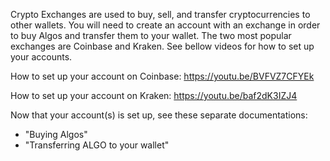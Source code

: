 Crypto Exchanges are used to buy, sell, and transfer cryptocurrencies to other wallets. You will need to create an account with an exchange in order to buy Algos and transfer them to your wallet. The two most popular exchanges are Coinbase and Kraken. See bellow videos for how to set up your accounts.

How to set up your account on Coinbase:
https://youtu.be/BVFVZ7CFYEk

How to set up your account on Kraken:
https://youtu.be/baf2dK3IZJ4

Now that your account(s) is set up, see these separate documentations:

- "Buying Algos"
- "Transferring ALGO to your wallet"
